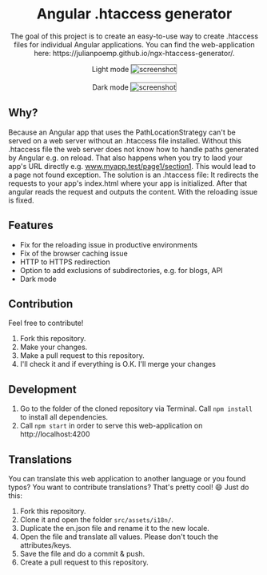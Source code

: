 
<div align="center">
  <h1> Angular .htaccess generator</h1>
  <p>
    The goal of this project is to create an easy-to-use way to create .htaccess files for individual Angular applications. You can find the web-application here: https://julianpoemp.github.io/ngx-htaccess-generator/.
  </p>
</div>

<p align="center">
  Light mode
<img border="1" src="https://raw.githubusercontent.com/julianpoemp/ngx-htaccess-generator/master/screenshots/screenshot_light.png" alt="screenshot" style="border:1px solid gray;"/>
<br/><br/>
  Dark mode
<img border="1" src="https://raw.githubusercontent.com/julianpoemp/ngx-htaccess-generator/master/screenshots/screenshot_dark.png" alt="screenshot" style="border:1px solid gray;"/>
</p>


## Why?

Because an Angular app that uses the PathLocationStrategy can't be served on a web server without an .htaccess file installed. Without this .htaccess file the web server does not know how to handle paths generated by Angular e.g. on reload. That also happens when you try to laod your app's URL directly e.g. www.myapp.test/page1/section1. This would lead to a page not found exception.
The solution is an .htaccess file: It redirects the requests to your app's index.html where your app is initialized. After that angular reads the request and outputs the content. With the reloading issue is fixed.

## Features

- Fix for the reloading issue in productive environments
- Fix of the browser caching issue
- HTTP to HTTPS redirection
- Option to add exclusions of subdirectories, e.g. for blogs, API
- Dark mode

## Contribution
Feel free to contribute!

1. Fork this repository.
2. Make your changes.
3. Make a pull request to this repository.
4. I'll check it and if everything is O.K. I'll merge your changes

## Development

1. Go to the folder of the cloned repository via Terminal. Call `npm install` to install all dependencies.
2. Call `npm start` in order to serve this web-application on http://localhost:4200

## Translations
You can translate this web application to another language or you found typos? You want to contribute translations? That's pretty cool! :smile: Just do this:

1. Fork this repository.
2. Clone it and open the folder `src/assets/i18n/`.
3. Duplicate the en.json file and rename it to the new locale.
4. Open the file and translate all values. Please don't touch the attributes/keys.
5. Save the file and do a commit & push.
6. Create a pull request to this repository.
